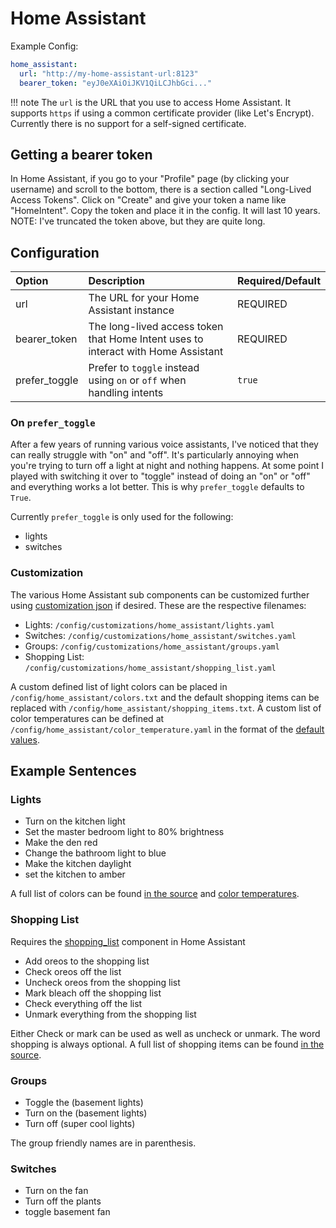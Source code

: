 # Home Assistant
Example Config:

```yaml
home_assistant:
  url: "http://my-home-assistant-url:8123" 
  bearer_token: "eyJ0eXAiOiJKV1QiLCJhbGci..."

```

!!! note
    The `url` is the URL that you use to access Home Assistant. It supports `https` if using a common certificate provider (like Let's Encrypt). Currently there is no support for a self-signed certificate.

## Getting a bearer token
In Home Assistant, if you go to your "Profile" page (by clicking your username) and scroll to the bottom, there is a section called "Long-Lived Access Tokens". Click on "Create" and give your token a name like "HomeIntent". Copy the token and place it in the config. It will last 10 years. NOTE: I've truncated the token above, but they are quite long.

## Configuration

| Option        | Description                                                                       | Required/Default |
|:--------------|:----------------------------------------------------------------------------------|:-----------------|
| url           | The URL for your Home Assistant instance                                          | REQUIRED         |
| bearer_token  | The long-lived access token that Home Intent uses to interact with Home Assistant | REQUIRED         |
| prefer_toggle | Prefer to `toggle` instead using `on` or `off` when handling intents              | `true`           |

### On `prefer_toggle`
After a few years of running various voice assistants, I've noticed that they can really struggle with "on" and "off". It's particularly annoying when you're trying to turn off a light at night and nothing happens. At some point I played with switching it over to "toggle" instead of doing an "on" or "off" and everything works a lot better. This is why `prefer_toggle` defaults to `True`.

Currently `prefer_toggle` is only used for the following:

 * lights
 * switches

### Customization
The various Home Assistant sub components can be customized further using [customization json](/getting-started/customization/) if desired. These are the respective filenames:

 * Lights: `/config/customizations/home_assistant/lights.yaml`
 * Switches: `/config/customizations/home_assistant/switches.yaml`
 * Groups: `/config/customizations/home_assistant/groups.yaml`
 * Shopping List: `/config/customizations/home_assistant/shopping_list.yaml`

A custom defined list of light colors can be placed in `/config/home_assistant/colors.txt` and the default shopping items can be replaced with `/config/home_assistant/shopping_items.txt`. A custom list of color temperatures can be defined at `/config/home_assistant/color_temperature.yaml` in the format of the [default values](https://github.com/JarvyJ/HomeIntent/blob/main/home_intent/default_configs/home_assistant/color_temperature.yaml).

## Example Sentences
### Lights

 * Turn on the kitchen light
 * Set the master bedroom light to 80% brightness
 * Make the den red
 * Change the bathroom light to blue
 * Make the kitchen daylight
 * set the kitchen to amber

A full list of colors can be found [in the source](https://github.com/JarvyJ/HomeIntent/blob/main/home_intent/default_configs/home_assistant/colors.txt) and [color temperatures](https://github.com/JarvyJ/HomeIntent/blob/main/home_intent/default_configs/home_assistant/color_temperature.yaml).

### Shopping List
Requires the [shopping_list](https://www.home-assistant.io/integrations/shopping_list/) component in Home Assistant

 * Add oreos to the shopping list
 * Check oreos off the list
 * Uncheck oreos from the shopping list
 * Mark bleach off the shopping list
 * Check everything off the list
 * Unmark everything from the shopping list

Either Check or mark can be used as well as uncheck or unmark. The word shopping is always optional. A full list of shopping items can be found [in the source](https://github.com/JarvyJ/HomeIntent/blob/main/home_intent/default_configs/home_assistant/shopping_items.txt).

### Groups

 * Toggle the (basement lights)
 * Turn on the (basement lights)
 * Turn off (super cool lights)

The group friendly names are in parenthesis.

### Switches

 * Turn on the fan
 * Turn off the plants
 * toggle basement fan